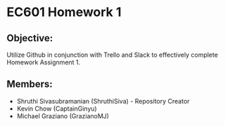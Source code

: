# EC601 Homework 1

## Objective:
Utilize Github in conjunction with Trello and Slack to effectively complete Homework Assignment 1.

## Members:
* Shruthi Sivasubramanian (ShruthiSiva) - Repository Creator
* Kevin Chow (CaptainGinyu)
* Michael Graziano (GrazianoMJ)

